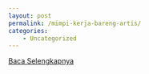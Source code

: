```yaml
---
layout: post
permalink: /mimpi-kerja-bareng-artis/
categories:
    - Uncategorized
---
```


[Baca Selengkapnya](/05)